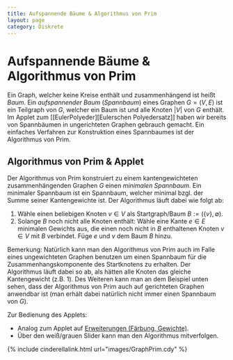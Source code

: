 ```yaml
---
title: Aufspannende Bäume & Algorithmus von Prim
layout: page
category: Diskrete
---
```


# Aufspannende Bäume & Algorithmus von Prim
Ein Graph, welcher keine Kreise enthält und zusammenhängend ist heißt _Baum_. Ein _aufspannender Baum_ (_Spannbaum_) eines Graphen $G = (V,E)$ ist ein Teilgraph von $G$,
welcher ein Baum ist und alle Knoten $|V|$ von $G$ enthält. Im Applet zum [[EulerPolyeder][Eulerschen Polyedersatz]] haben wir bereits von Spannbäumen in ungerichteten Graphen gebrauch gemacht.
Ein einfaches Verfahren zur Konstruktion eines Spannbaumes ist der Algorithmus von Prim.

## Algorithmus von Prim & Applet
Der Algorithmus von Prim konstruiert zu einem kantengewichteten zusammenhängenden Graphen $G$ einen _minimalen Spannbaum_. Ein minimaler Spannbaum ist ein Spannbaum, welcher minimal
bzgl. der Summe seiner Kantengewichte ist. Der Algorithmus läuft dabei wie folgt ab:
   1. Wähle einen beliebigen Knoten $v \in V$ als Startgraph/Baum $B := (\{v\},\emptyset)$.
   2. Solange $B$ noch nicht alle Knoten enthält:
     Wähle eine Kante $e \in E$ minimalen Gewichts aus, die einen noch nicht in $B$ enthaltenen Knoten $v \in V$ mit $B$ verbindet. Füge $e$ und $v$ dem Baum $B$ hinzu.

Bemerkung: Natürlich kann man den Algorithmus von Prim auch im Falle eines ungewichteten Graphen benutzen um einen Spannbaum für die Zusammenhangskomponente des Startknotens zu erhalten.
Der Algorithmus läuft dabei so ab, als hätten alle Knoten das gleiche Kantengewicht (z.B. $1$). Des Weiteren kann man an dem Beispiel unten sehen, dass der Algorithmus von Prim auch auf gerichteten Graphen
anwendbar ist (man erhält dabei natürlich nicht immer einen Spannbaum von $G$).


Zur Bedienung des Applets:
   * Analog zum Applet auf [Erweiterungen (Färbung, Gewichte)](2-3.html).
   * Über den weiß/grauen Slider kann man den Algorithmus mitverfolgen.

{% include cinderellalink.html url="images/GraphPrim.cdy" %}
